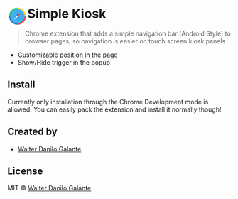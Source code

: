 
# <img src="icon.png" width="45" align="left"> Simple Kiosk

> Chrome extension that adds a simple navigation bar (Android Style) to browser pages, so navigation is easier on touch screen kiosk panels

- Customizable position in the page
- Show/Hide trigger in the popup


## Install

Currently only installation through the Chrome Development mode is allowed. You can easily pack the extension and install it normally though!


## Created by

- [Walter Danilo Galante](https://github.com/devilicecream)


## License

MIT © [Walter Danilo Galante](http://walterda.com)
